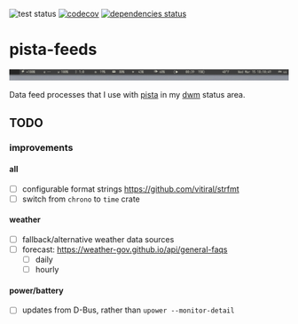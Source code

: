![test status](https://github.com/xandkar/pista-feeds-rs/actions/workflows/test.yml/badge.svg)
[![codecov](https://codecov.io/gh/xandkar/pista-feeds-rs/branch/dominus/graph/badge.svg)](https://codecov.io/gh/xandkar/pista-feeds-rs)
[![dependencies status](https://deps.rs/repo/github/xandkar/pista-feeds-rs/status.svg)](https://deps.rs/repo/github/xandkar/pista-feeds-rs)

pista-feeds
===============================================================================
![Screenshot](screenshot.png)

Data feed processes that I use with [pista](https://github.com/xandkar/pista)
in my [dwm](https://dwm.suckless.org/) status area.


TODO
----

### improvements
#### all
- [ ] configurable format strings https://github.com/vitiral/strfmt
- [ ] switch from `chrono` to `time` crate

#### weather
- [ ] fallback/alternative weather data sources
- [ ] forecast: https://weather-gov.github.io/api/general-faqs
  - [ ] daily
  - [ ] hourly

#### power/battery
- [ ] updates from D-Bus, rather than `upower --monitor-detail`
